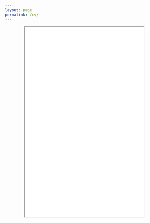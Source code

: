 ```yaml
---
layout: page
permalink: /cv/
---
```


<center>
<iframe src="{{ site.baseurl }}/pdfs/mummy_cv_web.pdf" width="75%" height="600px">&nbsp;</iframe>
</center>